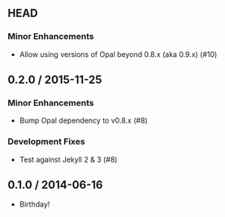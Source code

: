 ## HEAD

### Minor Enhancements

  * Allow using versions of Opal beyond 0.8.x (aka 0.9.x) (#10)

## 0.2.0 / 2015-11-25

### Minor Enhancements

  * Bump Opal dependency to v0.8.x (#8)

### Development Fixes

  * Test against Jekyll 2 & 3 (#8)

## 0.1.0 / 2014-06-16

  * Birthday!
